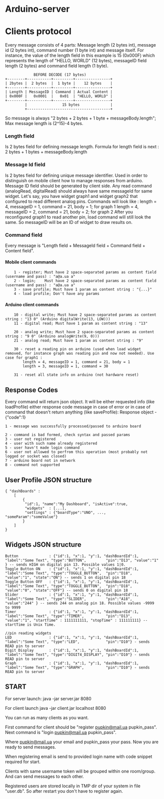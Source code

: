 # Arduino-server


# Clients protocol

Every message consists of 4 parts: 
Message length (2 bytes int), message id (2 bytes int), command number (1 byte int) and message itself. For instance, the value of the length field in this example is 15 (0x000F) which represents the length of "HELLO, WORLD" (12 bytes), messageID field length (2 bytes) and command field length (1 byte).

	             BEFORE DECODE (17 bytes)               
	+--------+-----------+---------+----------------+
	| 2bytes |  2 bytes  |  1 byte |    12 bytes    |
	+--------+-----------+---------+----------------+       
	| Length | MessageID | Command | Actual Content |
	| 0x000F |   0x0001  |   0x01  | "HELLO, WORLD" |         
	+--------+-----------+---------+----------------+
	         |                15 bytes              |
	         +--------------------------------------+

So message is always "2 bytes + 2 bytes + 1 byte + messageBody.length"; Max message length is (2^15)-4 bytes.

### Length field
Is 2 bytes field for defining message length.
Formula for length field is next : 2 bytes + 1 bytes + messageBody.length

### Message Id field
Is 2 bytes field for defining unique message identifier. Used in order to distinguish on mobile client how to manage responses from arduino. Message ID field should be generated by client side. 
Any read command (analogRead, digitalRead) should always have same messageId for same widget. Let's say, you have widget graph1 and widget graph2 that configured to read different analog pins. Commands will look like :
	length = 4, messageID = 1, command = 21, body = 1; for graph 1
	length = 4, messageID = 2, command = 21, body = 2; for graph 2
After you reconfigured graph1 to read another pin, load command will still look the same. So messageID will be an ID of widget to draw results on.

### Command field
Every message is "Length field + MessageId field + Command field + Content field".

#### Mobile client commands
        1 - register; Must have 2 space-separated params as content field (username and pass) : "a@a.ua a"
        2 - login;    Must have 2 space-separated params as content field (username and pass) : "a@a.ua a"
        3 - save profile; Must have 1 param as content string : "{...}"
        4 - load profile; Don't have any params
        
#### Arduino client commands
        10 - digital write; Must have 2 space-separated params as content string : "13 0" (Arduino digitalWrite(13, LOW)))
        11 - digital read; Must have 1 param as content string : "13"

        20 - analog write; Must have 2 space-separated params as content string : "9 0" (Arduino analogWrite(9, 0)))
        21 - analog read; Must have 1 param as content string : "9"
        
        30 - reset a reading pin on arduino (used when load widget removed, for instance graph was reading pin and now not needed). Use case for graph1 :
        	length = 4, messageID = 1, command = 21, body = 1
        	length = 3, messageID = 1, command = 30
        
        31 - reset all state info on arduino (not hardware reset)

## Response Codes
Every command will return json object. It will be either requested info (like loadProfile) either response code message in case of error or in case of command that doesn't return anything (like saveProfile):
Response object -
	{"code":1}

    1 - message was successfully processed/passed to arduino board
    
    2 - command is bad formed, check syntax and passed params
    3 - user not registered
    4 - user with such name already registered
    5 - user havn't made login command
    6 - user not allowed to perfrom this operation (most probably not logged or socket was closed)
    7 - arduino board not in network
    8 - command not supported

## User Profile JSON structure
	{ "dashBoards" : 
		[ 
			{
			 "id":1, "name":"My Dashboard", "isActive":true, 
			 "widgets"  : [...], 
			 "settings" : {"boardType":"UNO", ..., "someParam":"someValue"}
			}
		]
	}

## Widgets JSON structure

	Button				: {"id":1, "x":1, "y":1, "dashBoardId":1, "label":"Some Text", "type":"BUTTON",         "pin":"D13", "value":"1"   } -- sends HIGH on digital pin 13. Possible values 1|0.
	Toggle Button ON	: {"id":1, "x":1, "y":1, "dashBoardId":1, "label":"Some Text", "type":"TOGGLE_BUTTON",  "pin":"D18", "value":"1", "state":"ON"} -- sends 1 on digital pin 18
	Toggle Button OFF	: {"id":1, "x":1, "y":1, "dashBoardId":1, "label":"Some Text", "type":"TOGGLE_BUTTON",  "pin":"D18", "value":"0", "state":"OFF"} -- sends 0 on digital pin 18
	Slider				: {"id":1, "x":1, "y":1, "dashBoardId":1, "label":"Some Text", "type":"SLIDER",         "pin":"A18", "value":"244" } -- sends 244 on analog pin 18. Possible values -9999 to 9999
	Timer				: {"id":1, "x":1, "y":1, "dashBoardId":1, "label":"Some Text", "type":"TIMER",          "pin":"D13", "value":"1", "startTime" : 1111111111, "stopTime" : 111111111} -- startTime is Unix Time.

	//pin reading widgets
	LED					: {"id":1, "x":1, "y":1, "dashBoardId":1, "label":"Some Text", "type":"LED",            "pin":"D10"} - sends READ pin to server
	Digit Display		: {"id":1, "x":1, "y":1, "dashBoardId":1, "label":"Some Text", "type":"DIGIT4_DISPLAY", "pin":"D10"} - sends READ pin to server
	Graph				: {"id":1, "x":1, "y":1, "dashBoardId":1, "label":"Some Text", "type":"GRAPH",          "pin":"D10"} - sends READ pin to server

## START

For server launch:
java -jar server.jar 8080

For client launch
java -jar client.jar localhost 8080

You can run as many clients as you want.

First command for client should be "register pupkin@mail.ua pupkin_pass".
Next command is "login pupkin@mail.ua pupkin_pass".

Where pupkin@mail.ua your email and pupkin_pass your pass. Now you are ready to send messages.

When registering email is send to provided login name with code snippet required for start.

Clients with same username token will be grouped within one room/group. And can send messages to each other.

Registered users are stored locally in TMP dir of your system in file "user.db". So after restart you don't have to register again.

